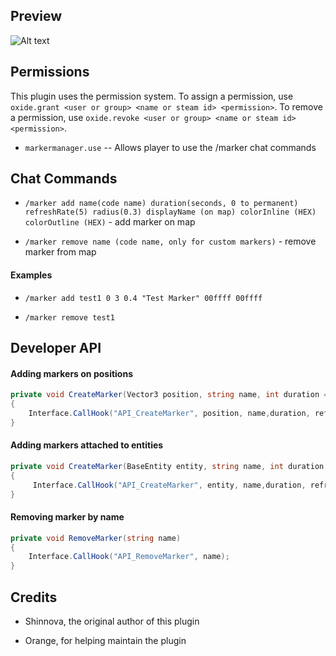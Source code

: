 ## Preview

![Alt text](https://i.imgur.com/XcSn8jM.jpg)

## Permissions

This plugin uses the permission system. To assign a permission, use `oxide.grant <user or group> <name or steam id> <permission>`. To remove a permission, use `oxide.revoke <user or group> <name or steam id> <permission>`.

 - `markermanager.use` -- Allows player to use the /marker chat commands

 ## Chat Commands
- `/marker add name(code name) duration(seconds, 0 to permanent) refreshRate(5) radius(0.3) displayName (on map) colorInline (HEX) colorOutline (HEX)` - add marker on map

- `/marker remove name (code name, only for custom markers)` - remove marker from map

#### Examples

- `/marker add test1 0 3 0.4 "Test Marker" 00ffff 00ffff`

- `/marker remove test1`
 
## Developer API

#### Adding markers on positions

```cs 
private void CreateMarker(Vector3 position, string name, int duration = 0, float refreshRate = 3f,float radius = 0.4f, string displayName = "Marker", string colorMarker = "00FFFF",string colorOutline = "00FFFFFF")
{
    Interface.CallHook("API_CreateMarker", position, name,duration, refreshRate, radius, displayName, colorMarker, colorOutline);
} 
```

#### Adding markers attached to entities

```cs
private void CreateMarker(BaseEntity entity, string name, int duration = 0, float refreshRate = 3f,float radius = 0.4f, string displayName = "Marker", string colorMarker = "00FFFF",string colorOutline = "00FFFFFF")
{
     Interface.CallHook("API_CreateMarker", entity, name,duration, refreshRate, radius, displayName, colorMarker, colorOutline);
} 
```

#### Removing marker by name

```cs
private void RemoveMarker(string name)
{
    Interface.CallHook("API_RemoveMarker", name);
} 
```
 
## Credits
 
- Shinnova, the original author of this plugin
 
- Orange, for helping maintain the plugin
